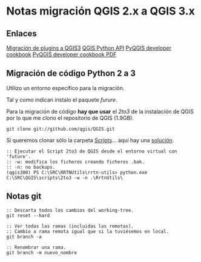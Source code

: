 # Notas migración QGIS 2.x a QGIS 3.x

## Enlaces
[Migración de plugins a QGIS3](https://github.com/qgis/QGIS/wiki/Plugin-migration-to-QGIS-3)
[QGIS Python API](http://python.qgis.org/api/)
[PyQGIS developer cookbook](https://docs.qgis.org/testing/en/docs/pyqgis_developer_cookbook/intro.html)
[PyQGIS developer cookbook PDF](https://docs.qgis.org/testing/pdf/en/QGIS-testing-PyQGISDeveloperCookbook-en.pdf)

## Migración de código Python 2 a 3
Utilizo un entorno específico para la migración.

Tal y como indican instalo el paquete _furure_.

Para la migración de código **hay que usar** el _2to3_ de la instalación de QGIS por lo que me clono el repositorio de QGIS (1.9GB).
```
git clone git://github.com/qgis/QGIS.git
```

Si queremos clonar sólo la carpeta [Scripts](https://github.com/qgis/QGIS/tree/master/scripts)... aquí hay una [solución](http://link).

```
:: Ejecutar el Script 2to3 de QGIS desde el entorno virtual con 'future'.
:: -w: modifica los ficheros creando ficheros .bak.
:: -n: no backups.
(qgis300) PS C:\SRC\RRTNUtils\rrtn-utils> python.exe C:\SRC\QGIS\scripts\2to3 -w -n .\RrtnUtils\
```

## Notas git
```
:: Descarta todos los cambios del working-tree.
git reset --hard
```

```
:: Ver todas las ramas (incluidas las remotas). 
:: Cambio a rama remota igual que si la tuviésemos en local.
git branch -a
```

```
:: Renombrar una rama.
git branch -m nuevo_nombre
```



